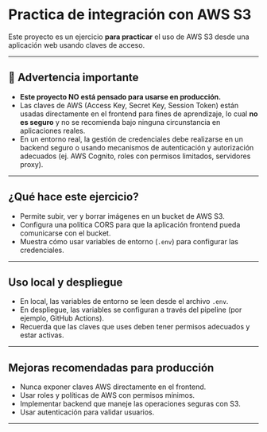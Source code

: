 # Practica de integración con AWS S3

Este proyecto es un ejercicio **para practicar** el uso de AWS S3 desde una aplicación web usando claves de acceso.

---

## 🚧 Advertencia importante

- **Este proyecto NO está pensado para usarse en producción.**  
- Las claves de AWS (Access Key, Secret Key, Session Token) están usadas directamente en el frontend para fines de aprendizaje, lo cual **no es seguro** y no se recomienda bajo ninguna circunstancia en aplicaciones reales.  
- En un entorno real, la gestión de credenciales debe realizarse en un backend seguro o usando mecanismos de autenticación y autorización adecuados (ej. AWS Cognito, roles con permisos limitados, servidores proxy).  

---

## ¿Qué hace este ejercicio?

- Permite subir, ver y borrar imágenes en un bucket de AWS S3.  
- Configura una política CORS para que la aplicación frontend pueda comunicarse con el bucket.  
- Muestra cómo usar variables de entorno (`.env`) para configurar las credenciales.  

---

## Uso local y despliegue

- En local, las variables de entorno se leen desde el archivo `.env`.  
- En despliegue, las variables se configuran a través del pipeline (por ejemplo, GitHub Actions).  
- Recuerda que las claves que uses deben tener permisos adecuados y estar activas.  

---

## Mejoras recomendadas para producción

- Nunca exponer claves AWS directamente en el frontend.  
- Usar roles y políticas de AWS con permisos mínimos.  
- Implementar backend que maneje las operaciones seguras con S3.  
- Usar autenticación para validar usuarios.  

---

